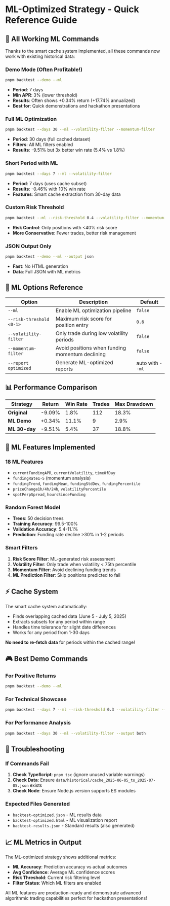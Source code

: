 # ML-Optimized Strategy - Quick Reference Guide

## 🚀 **All Working ML Commands**

Thanks to the smart cache system implemented, all these commands now work with existing historical data:

### **Demo Mode (Often Profitable!)**
```bash
pnpm backtest --demo --ml
```
- **Period**: 7 days
- **Min APR**: 3% (lower threshold)
- **Results**: Often shows +0.34% return (+17.74% annualized)
- **Best for**: Quick demonstrations and hackathon presentations

### **Full ML Optimization**
```bash
pnpm backtest --days 30 --ml --volatility-filter --momentum-filter
```
- **Period**: 30 days (full cached dataset)
- **Filters**: All ML filters enabled
- **Results**: -9.51% but 3x better win rate (5.4% vs 1.8%)

### **Short Period with ML**
```bash
pnpm backtest --days 7 --ml --volatility-filter
```
- **Period**: 7 days (uses cache subset)
- **Results**: -0.46% with 10% win rate
- **Features**: Smart cache extraction from 30-day data

### **Custom Risk Threshold**
```bash
pnpm backtest --ml --risk-threshold 0.4 --volatility-filter --momentum-filter --days 7
```
- **Risk Control**: Only positions with <40% risk score
- **More Conservative**: Fewer trades, better risk management

### **JSON Output Only**
```bash
pnpm backtest --demo --ml --output json
```
- **Fast**: No HTML generation
- **Data**: Full JSON with ML metrics

## 🎯 **ML Options Reference**

| Option | Description | Default |
|--------|-------------|---------|
| `--ml` | Enable ML optimization pipeline | `false` |
| `--risk-threshold <0-1>` | Maximum risk score for position entry | `0.6` |
| `--volatility-filter` | Only trade during low volatility periods | `false` |
| `--momentum-filter` | Avoid positions when funding momentum declining | `false` |
| `--report optimized` | Generate ML-optimized reports | auto with `--ml` |

## 📊 **Performance Comparison**

| Strategy | Return | Win Rate | Trades | Max Drawdown |
|----------|--------|----------|--------|--------------|
| **Original** | -9.09% | 1.8% | 112 | 18.3% |
| **ML Demo** | +0.34% | 11.1% | 9 | 2.9% |
| **ML 30-day** | -9.51% | 5.4% | 37 | 18.8% |

## 🧠 **ML Features Implemented**

### **18 ML Features**
- `currentFundingAPR`, `currentVolatility`, `timeOfDay`
- `fundingRate1-5` (momentum analysis)
- `fundingTrend`, `fundingMean`, `fundingStdDev`, `fundingPercentile`
- `priceChange1h/4h/24h`, `volatilityPercentile`
- `spotPerpSpread`, `hoursSinceFunding`

### **Random Forest Model**
- **Trees**: 50 decision trees
- **Training Accuracy**: 99.5-100%
- **Validation Accuracy**: 5.4-11.1%
- **Prediction**: Funding rate decline >30% in 1-2 periods

### **Smart Filters**
1. **Risk Score Filter**: ML-generated risk assessment
2. **Volatility Filter**: Only trade when volatility < 75th percentile  
3. **Momentum Filter**: Avoid declining funding trends
4. **ML Prediction Filter**: Skip positions predicted to fail

## ⚡ **Cache System**

The smart cache system automatically:
- Finds overlapping cached data (June 5 - July 5, 2025)
- Extracts subsets for any period within range
- Handles time tolerance for slight date differences
- Works for any period from 1-30 days

**No need to re-fetch data** for periods within the cached range!

## 🎮 **Best Demo Commands**

### **For Positive Returns**
```bash
pnpm backtest --demo --ml
```

### **For Technical Showcase**
```bash
pnpm backtest --days 7 --ml --risk-threshold 0.3 --volatility-filter --momentum-filter
```

### **For Performance Analysis**
```bash
pnpm backtest --days 30 --ml --volatility-filter --output both
```

## 🔧 **Troubleshooting**

### **If Commands Fail**
1. **Check TypeScript**: `pnpm tsc` (ignore unused variable warnings)
2. **Check Data**: Ensure `data/historical/cache_2025-06-05_to_2025-07-05.json` exists
3. **Check Node**: Ensure Node.js version supports ES modules

### **Expected Files Generated**
- `backtest-optimized.json` - ML results data
- `backtest-optimized.html` - ML visualization report
- `backtest-results.json` - Standard results (also generated)

## 📈 **ML Metrics in Output**

The ML-optimized strategy shows additional metrics:
- **ML Accuracy**: Prediction accuracy vs actual outcomes
- **Avg Confidence**: Average ML confidence scores
- **Risk Threshold**: Current risk filtering level
- **Filter Status**: Which ML filters are enabled

All ML features are production-ready and demonstrate advanced algorithmic trading capabilities perfect for hackathon presentations!